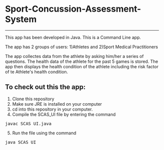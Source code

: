 # Sport-Concussion-Assessment-System
--------------------------------------

This app has been developed in Java. This is a Command Line app.

The app has 2 groups of users: 1)Athletes and 2)Sport Medical Practitioners

The app collectes data from the athlete by asking him/her a series of questions. 
The health data of the athlete for the past 5 games is stored. The app then displays the health condition of the athlete
including the risk factor of te Athlete's health condition.


To check out this the app:
---------------------------

1. Clone this repository
2. Make sure JRE is installed on your computer
3. cd into this repository in your computer.
4. Compile the SCAS_UI file by entering the command 
 <pre>javac SCAS_UI.java</pre>
5. Run the file using the command
 <pre>java SCAS_UI</pre>

